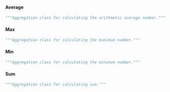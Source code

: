#### Average

```py title="main.py" linenums="1"
"""Aggregation class for calculating the arithmetic average number."""

```

#### Max

```py title="main.py" linenums="1"
"""Aggregation class for calculating the maximum number."""

```

#### Min

```py title="main.py" linenums="1"
"""Aggregation class for calculating the minimum number."""

```

#### Sum

```py title="main.py" linenums="1"
"""Aggregation class for calculating sum."""

```
